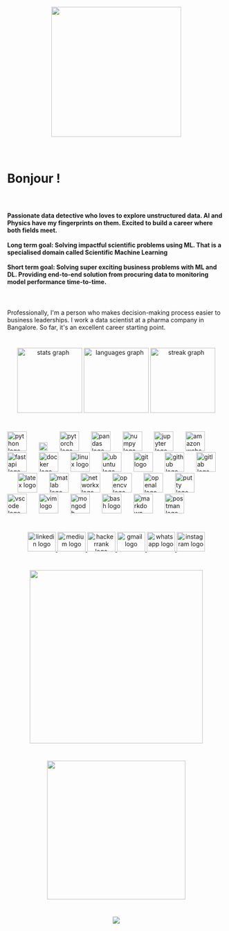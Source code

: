 <br clear="both">

<div align="center">
  <img height="300" src="https://camo.githubusercontent.com/632c0edde3e8a9c107c1b05e816fc0be042b5f9b7157d2aaa9fd6c0d15abf638/68747470733a2f2f69302e77702e636f6d2f736f636c69676874707265702e636f6d2f77702d636f6e74656e742f75706c6f6164732f323032332f30342f7365637572697479722d736f632d332e6769663f6669743d3830302532433630302673736c3d31"  />
</div>

###

<br clear="both">

<h1 align="left">Bonjour !</h1>

###

<br clear="both">

<h4 align="left">Passionate data detective who loves to explore unstructured data. AI and Physics have my fingerprints on them. Excited to build a career where both fields meet. <br><br>Long term goal: Solving impactful scientific problems using ML. That is a specialised domain called Scientific Machine Learning<br><br>Short term goal: Solving super exciting business problems with ML and DL. Providing end-to-end solution from procuring data to monitoring model performance time-to-time.</h4>

###

<br clear="both">

<p align="left">Professionally, I'm a person who makes decision-making process easier to business leaderships. I work a data scientist at a pharma company in Bangalore. So far, it's an excellent career starting point.</p>

###

<br clear="both">

<div align="center">
  <img src="https://github-readme-stats.vercel.app/api?username=Muthumanickam1521&hide_title=false&hide_rank=false&show_icons=true&include_all_commits=true&count_private=true&disable_animations=false&theme=dark&locale=en&hide_border=false" height="150" alt="stats graph"  />
  <img src="https://github-readme-stats.vercel.app/api/top-langs?username=Muthumanickam1521&locale=en&hide_title=false&layout=compact&card_width=320&langs_count=3&theme=dark&hide_border=false" height="150" alt="languages graph"  />
  <img src="https://streak-stats.demolab.com?user=Muthumanickam1521&locale=en&mode=daily&theme=dark&hide_border=false&border_radius=5" height="150" alt="streak graph"  />
</div>

###

<br clear="both">

<div align="left">
  <img src="https://cdn.jsdelivr.net/gh/devicons/devicon/icons/python/python-original.svg" height="45" alt="python logo"  />
  <img width="20" />
  <img src="https://cdn.simpleicons.org/tensorflow/FF6F00" height="20" alt="tensorflow logo"  />
  <img width="20" />
  <img src="https://cdn.simpleicons.org/pytorch/EE4C2C" height="45" alt="pytorch logo"  />
  <img width="20" />
  <img src="https://cdn.simpleicons.org/pandas/150458" height="45" alt="pandas logo"  />
  <img width="20" />
  <img src="https://cdn.simpleicons.org/numpy/013243" height="45" alt="numpy logo"  />
  <img width="20" />
  <img src="https://cdn.simpleicons.org/jupyter/F37626" height="45" alt="jupyter logo"  />
  <img width="20" />
  <img src="https://cdn.simpleicons.org/amazonwebservices/FF9900" height="45" alt="amazonwebservices logo"  />
  <img width="20" />
  <img src="https://cdn.simpleicons.org/fastapi/009688" height="45" alt="fastapi logo"  />
  <img width="20" />
  <img src="https://cdn.simpleicons.org/docker/2496ED" height="45" alt="docker logo"  />
  <img width="20" />
  <img src="https://skillicons.dev/icons?i=linux" height="45" alt="linux logo"  />
  <img width="20" />
  <img src="https://cdn.simpleicons.org/ubuntu/E95420" height="45" alt="ubuntu logo"  />
  <img width="20" />
  <img src="https://cdn.simpleicons.org/git/F05032" height="45" alt="git logo"  />
  <img width="20" />
  <img src="https://skillicons.dev/icons?i=github" height="45" alt="github logo"  />
  <img width="20" />
  <img src="https://cdn.simpleicons.org/gitlab/FC6D26" height="45" alt="gitlab logo"  />
  <img width="20" />
  <img src="https://cdn.jsdelivr.net/gh/devicons/devicon/icons/latex/latex-original.svg" height="45" alt="latex logo"  />
  <img width="20" />
  <img src="https://cdn.jsdelivr.net/gh/devicons/devicon/icons/matlab/matlab-original.svg" height="45" alt="matlab logo"  />
  <img width="20" />
  <img src="https://cdn.jsdelivr.net/gh/devicons/devicon/icons/networkx/networkx-original.svg" height="45" alt="networkx logo"  />
  <img width="20" />
  <img src="https://cdn.simpleicons.org/opencv/5C3EE8" height="45" alt="opencv logo"  />
  <img width="20" />
  <img src="https://cdn.jsdelivr.net/gh/devicons/devicon/icons/openal/openal-original.svg" height="45" alt="openal logo"  />
  <img width="20" />
  <img src="https://cdn.jsdelivr.net/gh/devicons/devicon/icons/putty/putty-original.svg" height="45" alt="putty logo"  />
  <img width="20" />
  <img src="https://cdn.jsdelivr.net/gh/devicons/devicon/icons/vscode/vscode-original.svg" height="45" alt="vscode logo"  />
  <img width="20" />
  <img src="https://cdn.simpleicons.org/vim/019733" height="45" alt="vim logo"  />
  <img width="20" />
  <img src="https://cdn.simpleicons.org/mongodb/47A248" height="45" alt="mongodb logo"  />
  <img width="20" />
  <img src="https://cdn.simpleicons.org/gnubash/4EAA25" height="45" alt="bash logo"  />
  <img width="20" />
  <img src="https://cdn.simpleicons.org/markdown/000000" height="45" alt="markdown logo"  />
  <img width="20" />
  <img src="https://cdn.simpleicons.org/postman/FF6C37" height="45" alt="postman logo"  />
</div>

###

<br clear="both">

<div align="center">
  <a href="https://www.linkedin.com/in/muthumanickamv/" target="_blank">
    <img src="https://raw.githubusercontent.com/maurodesouza/profile-readme-generator/master/src/assets/icons/social/linkedin/default.svg" width="65" height="45" alt="linkedin logo"  />
  </a>
  <a href="https://medium.com/@pearlrubymv" target="_blank">
    <img src="https://raw.githubusercontent.com/maurodesouza/profile-readme-generator/master/src/assets/icons/social/medium/default.svg" width="65" height="45" alt="medium logo"  />
  </a>
  <a href="https://www.hackerrank.com/profile/mv_pearlruby" target="_blank">
    <img src="https://raw.githubusercontent.com/maurodesouza/profile-readme-generator/master/src/assets/icons/social/hackerrank/default.svg" width="65" height="45" alt="hackerrank logo"  />
  </a>
  <a href="pearlubymv@gmail.com" target="_blank">
    <img src="https://raw.githubusercontent.com/maurodesouza/profile-readme-generator/master/src/assets/icons/social/gmail/default.svg" width="65" height="45" alt="gmail logo"  />
  </a>
  <a href="9500427308" target="_blank">
    <img src="https://raw.githubusercontent.com/maurodesouza/profile-readme-generator/master/src/assets/icons/social/whatsapp/default.svg" width="65" height="45" alt="whatsapp logo"  />
  </a>
  <a href="https://www.instagram.com/_muthumanickam_/" target="_blank">
    <img src="https://raw.githubusercontent.com/maurodesouza/profile-readme-generator/master/src/assets/icons/social/instagram/default.svg" width="65" height="45" alt="instagram logo"  />
  </a>
</div>

###

<br clear="both">

<div align="center">
  <img height="400" src="https://camo.githubusercontent.com/ecf348e0b13131113e401b7dcb65d8e1ecb822bd78436581e02ed3f593841055/68747470733a2f2f626169722e6265726b656c65792e6564752f7374617469632f626c6f672f656e645f746f5f656e642f7072325f636c61737369666965722e676966"  />
</div>

###

<br clear="both">

<div align="center">
  <img height="320" src="https://camo.githubusercontent.com/70aa2a8bd976598c01d730ad114e02d60377ee0b014da05eaf228517dcd34933/68747470733a2f2f616e616c7974696373696e6469616d61672e636f6d2f77702d636f6e74656e742f75706c6f6164732f323032322f30312f657a6769662e636f6d2d6769662d6d616b65722d31372e676966"  />
</div>

###

<br clear="both">

<div align="center">
  <img src="https://visitor-badge.laobi.icu/badge?page_id=Muthumanickam1521.Muthumanickam1521&left_color=darkgrey&right_color=darkcyan"  />
</div>

###
